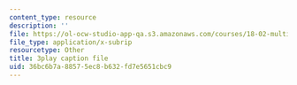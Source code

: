 ```yaml
---
content_type: resource
description: ''
file: https://ol-ocw-studio-app-qa.s3.amazonaws.com/courses/18-02-multivariable-calculus-fall-2007/36bc6b7a88575ec8b632fd7e5651cbc9_seO7-TwXH_I.vtt
file_type: application/x-subrip
resourcetype: Other
title: 3play caption file
uid: 36bc6b7a-8857-5ec8-b632-fd7e5651cbc9
---
```

